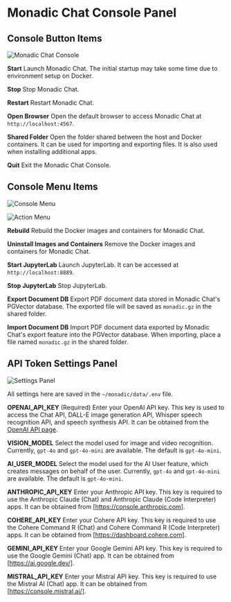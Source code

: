 # Monadic Chat Console Panel

## Console Button Items

![Monadic Chat Console](/assets/images/monadic-chat-console.png ':size=700')

**Start** Launch Monadic Chat. The initial startup may take some time due to environment setup on Docker.

**Stop** Stop Monadic Chat.

**Restart** Restart Monadic Chat.

**Open Browser** Open the default browser to access Monadic Chat at `http://localhost:4567`.

**Shared Folder** Open the folder shared between the host and Docker containers. It can be used for importing and exporting files. It is also used when installing additional apps.

**Quit** Exit the Monadic Chat Console.

## Console Menu Items

![Console Menu](/assets/images/console-menu.png ':size=300')

![Action Menu](/assets/images/action-menu.png ':size=150')

**Rebuild** Rebuild the Docker images and containers for Monadic Chat.

**Uninstall Images and Containers** Remove the Docker images and containers for Monadic Chat.

**Start JupyterLab** Launch JupyterLab. It can be accessed at `http://localhost:8889`.

**Stop JupyterLab** Stop JupyterLab.

**Export Document DB** Export PDF document data stored in Monadic Chat's PGVector database. The exported file will be saved as `monadic.gz` in the shared folder.

**Import Document DB** Import PDF document data exported by Monadic Chat's export feature into the PGVector database. When importing, place a file named `monadic.gz` in the shared folder.

## API Token Settings Panel

![Settings Panel](/assets/images/settings-panel.png ':size=600')

All settings here are saved in the `~/monadic/data/.env` file.

**OPENAI_API_KEY** (Required) Enter your OpenAI API key. This key is used to access the Chat API, DALL-E image generation API, Whisper speech recognition API, and speech synthesis API. It can be obtained from the [OpenAI API page](https://platform.openai.com/docs/guides/authentication).

**VISION_MODEL** Select the model used for image and video recognition. Currently, `gpt-4o` and `gpt-4o-mini` are available. The default is `gpt-4o-mini`.

**AI_USER_MODEL** Select the model used for the AI User feature, which creates messages on behalf of the user. Currently, `gpt-4o` and `gpt-4o-mini` are available. The default is `gpt-4o-mini`.

**ANTHROPIC_API_KEY** Enter your Anthropic API key. This key is required to use the Anthropic Claude (Chat) and Anthropic Claude (Code Interpreter) apps. It can be obtained from [https://console.anthropic.com].

**COHERE_API_KEY** Enter your Cohere API key. This key is required to use the Cohere Command R (Chat) and Cohere Command R (Code Interpreter) apps. It can be obtained from [https://dashboard.cohere.com].

**GEMINI_API_KEY** Enter your Google Gemini API key. This key is required to use the Google Gemini (Chat) app. It can be obtained from [https://ai.google.dev/].

**MISTRAL_API_KEY** Enter your Mistral API key. This key is required to use the Mistral AI (Chat) app. It can be obtained from [https://console.mistral.ai/].

